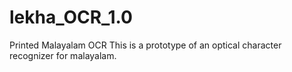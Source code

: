# lekha_OCR_1.0
Printed Malayalam OCR
This is a prototype of an optical character recognizer for malayalam.
